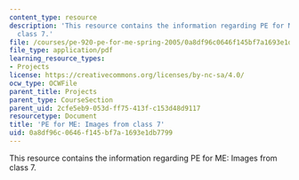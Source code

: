 ```yaml
---
content_type: resource
description: 'This resource contains the information regarding PE for ME: Images from
  class 7.'
file: /courses/pe-920-pe-for-me-spring-2005/0a8df96c0646f145bf7a1693e1db7799_MITPE_920S05_7.pdf
file_type: application/pdf
learning_resource_types:
- Projects
license: https://creativecommons.org/licenses/by-nc-sa/4.0/
ocw_type: OCWFile
parent_title: Projects
parent_type: CourseSection
parent_uid: 2cfe5eb9-053d-ff75-413f-c153d48d9117
resourcetype: Document
title: 'PE for ME: Images from class 7'
uid: 0a8df96c-0646-f145-bf7a-1693e1db7799
---
```

This resource contains the information regarding PE for ME: Images from class 7.